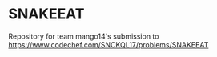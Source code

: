 # SNAKEEAT
Repository for team mango14's submission to https://www.codechef.com/SNCKQL17/problems/SNAKEEAT
